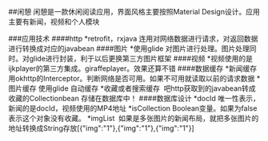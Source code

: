 ##闲憩
闲憩是一款休闲阅读应用，界面风格主要按照Material Design设计。应用主要有新闻，视频和个人模块

###应用技术
####http
*retrofit，rxjava 连用对网络数据进行请求，对返回数据进行转换成对应的javabean
####图片
*使用glide 对图片进行处理。图片处理同时。对glide进行封装，利于以后更换第三方图片框架
####视频
*视频使用的是ijkplayer的第三方集成。giraffeplayer。效果还算不错
####数据缓存
*新闻缓存用okhttp的Interceptor。判断网络是否可用。如果不可用就读取以前的请求数据
*图片缓存 使用glide 自动缓存
*收藏或者搜索缓存  吧http获取到的javabean转成收藏的Collectionbean 存储在数据库中！
####数据库设计
*docId 唯一性表示，新闻的是docId，视频使用的MP4地址
*isCollection Boolean变量。如果为false表示这个对象没有收藏。
*imgList  如果是多张图片的新闻布局，就把多张图片的地址转换成String存放[{"img":"1"},{"img":"1"},{"img":"1"}]

